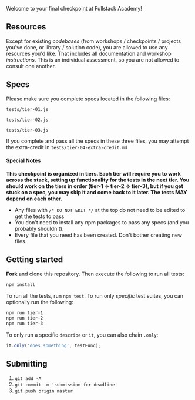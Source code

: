 Welcome to your final checkpoint at Fullstack Academy!

## Resources

Except for existing *codebases* (from workshops / checkpoints / projects you've done, or library / solution code), you are allowed to use any resources you'd like. That includes all documentation and workshop *instructions*. This is an individual assessment, so you are not allowed to consult one another.

## Specs

Please make sure you complete specs located in the following files:

`tests/tier-01.js`

`tests/tier-02.js`

`tests/tier-03.js`

If you complete and pass all the specs in these three files, you may attempt the extra-credit in `tests/tier-04-extra-credit.md`

#### Special Notes

**This checkpoint is organized in tiers. Each tier will require you to work across the stack, setting up functionality for the tests in the next tier. You should work on the tiers in order (tier-1 => tier-2 => tier-3), but if you get stuck on a spec, you may skip it and come back to it later. The tests MAY depend on each other.**

- Any files with `/* DO NOT EDIT */` at the top do not need to be edited to get the tests to pass
- You don't need to install any npm packages to pass any specs (and you probably shouldn't).
- Every file that you need has been created. Don't bother creating new files.

## Getting started

**Fork** and clone this repository. Then execute the following to run all tests:

```bash
npm install
```

To run all the tests, run `npm test`. To run only _specific_ test suites, you can optionally run the following:

```bash
npm run tier-1
npm run tier-2
npm run tier-3
```

To only run a specific `describe` or `it`, you can also chain `.only`:

```js
it.only('does something', testFunc);
```

## Submitting

1. `git add -A`
2. `git commit -m 'submission for deadline'`
3. `git push origin master`
